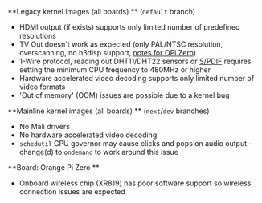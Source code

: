 **Legacy kernel images (all boards) ** (`default` branch)

- HDMI output (if exists) supports only limited number of predefined resolutions
- TV Out doesn't work as expected (only PAL/NTSC resolution, overscanning, no h3disp support, [notes for OPi Zero](https://forum.armbian.com/index.php?/topic/3837-psa-orange-pi-zero-expansion-board-tv-out-not-working-solution/))
- 1-Wire protocol, reading out DHT11/DHT22 sensors or [S/PDIF](https://forum.armbian.com/index.php?/topic/1891-spdif-output-on-nanopi-m1/) requires setting the minimum CPU frequency to 480MHz or higher
- Hardware accelerated video decoding supports only limited number of video formats
- 'Out of memory' (OOM) issues are possible due to a kernel bug

**Mainline kernel images (all boards) ** (`next`/`dev` branches)

- No Mali drivers
- No hardware accelerated video decoding
- `schedutil` CPU governor may cause clicks and pops on audio output - change(d) to `ondemand` to work around this issue

**Board: Orange Pi Zero **

- Onboard wireless chip (XR819) has poor software support so wireless connection issues are expected
